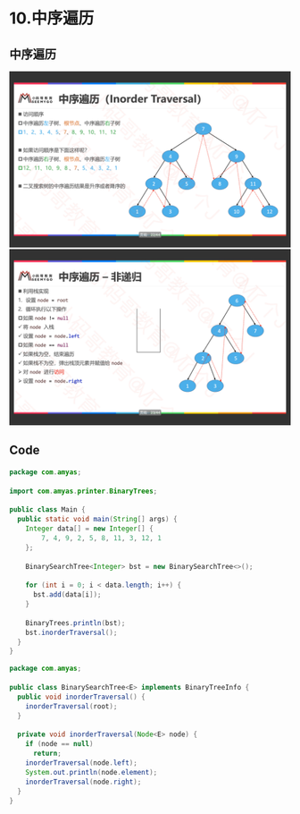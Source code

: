 # 10.中序遍历

## 中序遍历

<img src="https://raw.githubusercontent.com/Amyas/picgo-bed/master/amyas.github.io/102022-08-29-10-38-21.png" alt="102022-08-29-10-38-21" width="" height="" />

<img src="https://raw.githubusercontent.com/Amyas/picgo-bed/master/amyas.github.io/102022-08-29-10-38-46.png" alt="102022-08-29-10-38-46" width="" height="" />

## Code

```java
package com.amyas;

import com.amyas.printer.BinaryTrees;

public class Main {
  public static void main(String[] args) {
    Integer data[] = new Integer[] {
        7, 4, 9, 2, 5, 8, 11, 3, 12, 1
    };

    BinarySearchTree<Integer> bst = new BinarySearchTree<>();

    for (int i = 0; i < data.length; i++) {
      bst.add(data[i]);
    }

    BinaryTrees.println(bst);
    bst.inorderTraversal();
  }
}
```

```java
package com.amyas;

public class BinarySearchTree<E> implements BinaryTreeInfo {
  public void inorderTraversal() {
    inorderTraversal(root);
  }

  private void inorderTraversal(Node<E> node) {
    if (node == null)
      return;
    inorderTraversal(node.left);
    System.out.println(node.element);
    inorderTraversal(node.right);
  }
}
```
